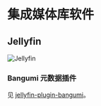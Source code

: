 # 集成媒体库软件

## Jellyfin

![Jellyfin](/Jellyfin.jpeg)

### Bangumi 元数据插件

见 [jellyfin-plugin-bangumi](https://github.com/kookxiang/jellyfin-plugin-bangumi)。
